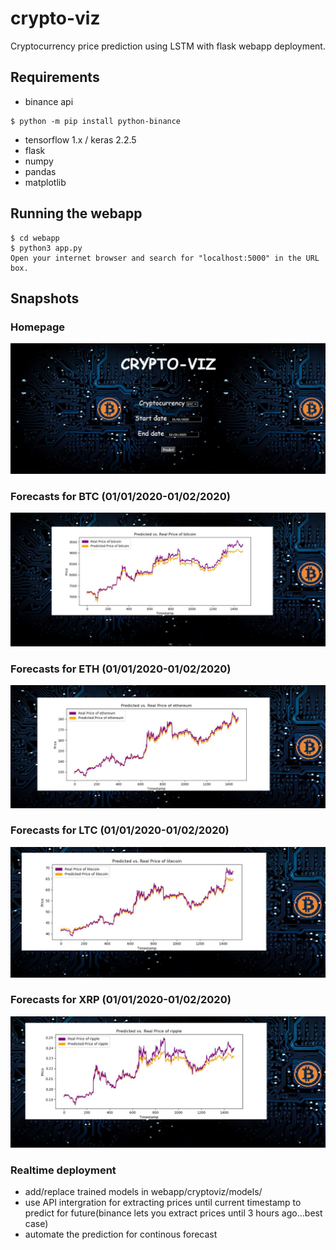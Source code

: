 # crypto-viz
Cryptocurrency price prediction using LSTM with flask webapp deployment.

## Requirements
* binance api
```
$ python -m pip install python-binance
```
* tensorflow 1.x / keras 2.2.5 
* flask
* numpy
* pandas
* matplotlib

## Running the webapp
```
$ cd webapp
$ python3 app.py
Open your internet browser and search for "localhost:5000" in the URL box.
```
## Snapshots
### Homepage
![homepage](https://github.com/adipai/crypto-viz/blob/master/images/results/webapp.JPG)
### Forecasts for BTC (01/01/2020-01/02/2020)
![btc forecast](https://github.com/adipai/crypto-viz/blob/master/images/results/bitcoin.JPG)
### Forecasts for ETH (01/01/2020-01/02/2020)
![eth forecast](https://github.com/adipai/crypto-viz/blob/master/images/results/ethereum.JPG)
### Forecasts for LTC (01/01/2020-01/02/2020)
![eth forecast](https://github.com/adipai/crypto-viz/blob/master/images/results/litecoin.JPG)
### Forecasts for XRP (01/01/2020-01/02/2020)
![eth forecast](https://github.com/adipai/crypto-viz/blob/master/images/results/xrp.JPG)

### Realtime deployment
* add/replace trained models in webapp/cryptoviz/models/
* use API intergration for extracting prices until current timestamp to predict for future(binance lets you extract prices until 3 hours ago...best case)
* automate the prediction for continous forecast
